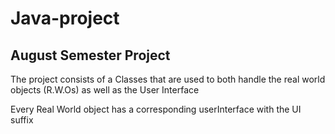 # Java-project
## August Semester Project
The project consists of a Classes that are used to both handle the real world objects (R.W.Os) as well as the User Interface

Every Real World object has a corresponding userInterface with the UI suffix


